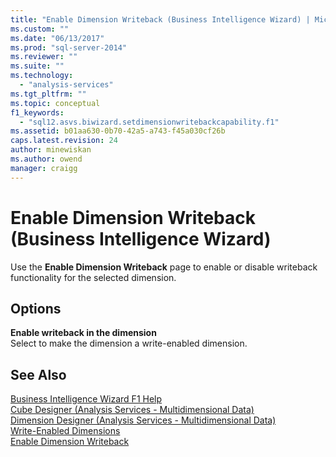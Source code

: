 ```yaml
---
title: "Enable Dimension Writeback (Business Intelligence Wizard) | Microsoft Docs"
ms.custom: ""
ms.date: "06/13/2017"
ms.prod: "sql-server-2014"
ms.reviewer: ""
ms.suite: ""
ms.technology: 
  - "analysis-services"
ms.tgt_pltfrm: ""
ms.topic: conceptual
f1_keywords: 
  - "sql12.asvs.biwizard.setdimensionwritebackcapability.f1"
ms.assetid: b01aa630-0b70-42a5-a743-f45a030cf26b
caps.latest.revision: 24
author: minewiskan
ms.author: owend
manager: craigg
---
```

# Enable Dimension Writeback (Business Intelligence Wizard)
  Use the **Enable Dimension Writeback** page to enable or disable writeback functionality for the selected dimension.  
  
## Options  
 **Enable writeback in the dimension**  
 Select to make the dimension a write-enabled dimension.  
  
## See Also  
 [Business Intelligence Wizard F1 Help](business-intelligence-wizard-f1-help.md)   
 [Cube Designer &#40;Analysis Services - Multidimensional Data&#41;](cube-designer-analysis-services-multidimensional-data.md)   
 [Dimension Designer &#40;Analysis Services - Multidimensional Data&#41;](dimension-designer-analysis-services-multidimensional-data.md)   
 [Write-Enabled Dimensions](multidimensional-models-olap-logical-dimension-objects/write-enabled-dimensions.md)   
 [Enable Dimension Writeback](multidimensional-models/bi-wizard-enable-dimension-writeback.md)  
  
  
